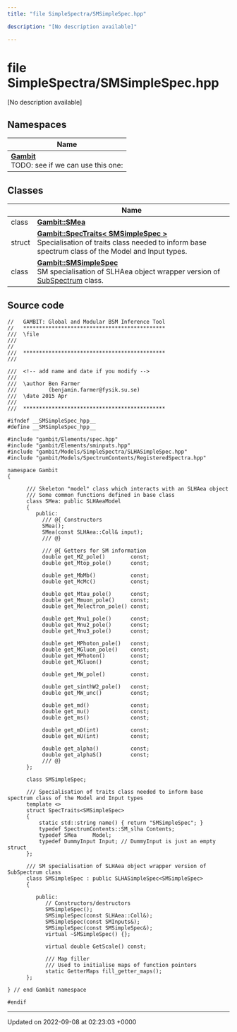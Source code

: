 ```yaml
---
title: "file SimpleSpectra/SMSimpleSpec.hpp"

description: "[No description available]"

---
```


# file SimpleSpectra/SMSimpleSpec.hpp

[No description available]

## Namespaces

| Name           |
| -------------- |
| **[Gambit](/documentation/code/namespaces/namespacegambit/)** <br>TODO: see if we can use this one:  |

## Classes

|                | Name           |
| -------------- | -------------- |
| class | **[Gambit::SMea](/documentation/code/classes/classgambit_1_1smea/)**  |
| struct | **[Gambit::SpecTraits< SMSimpleSpec >](/documentation/code/classes/structgambit_1_1spectraits_3_01smsimplespec_01_4/)** <br>Specialisation of traits class needed to inform base spectrum class of the Model and Input types.  |
| class | **[Gambit::SMSimpleSpec](/documentation/code/classes/classgambit_1_1smsimplespec/)** <br>SM specialisation of SLHAea object wrapper version of [SubSpectrum]() class.  |




## Source code

```
//   GAMBIT: Global and Modular BSM Inference Tool
//   *********************************************
///  \file
///
//
///  *********************************************
///

///  <!-- add name and date if you modify -->
///   
///  \author Ben Farmer
///          (benjamin.farmer@fysik.su.se)
///  \date 2015 Apr 
///
///  *********************************************

#ifndef __SMSimpleSpec_hpp__
#define __SMSimpleSpec_hpp__

#include "gambit/Elements/spec.hpp"
#include "gambit/Elements/sminputs.hpp"
#include "gambit/Models/SimpleSpectra/SLHASimpleSpec.hpp"
#include "gambit/Models/SpectrumContents/RegisteredSpectra.hpp"

namespace Gambit
{

      /// Skeleton "model" class which interacts with an SLHAea object
      /// Some common functions defined in base class
      class SMea: public SLHAeaModel
      {
         public:
           /// @{ Constructors
           SMea();
           SMea(const SLHAea::Coll& input);
           /// @}

           /// @{ Getters for SM information 
           double get_MZ_pole()        const; 
           double get_Mtop_pole()      const;
                                             
           double get_MbMb()           const; 
           double get_McMc()           const; 
                                             
           double get_Mtau_pole()      const; 
           double get_Mmuon_pole()     const; 
           double get_Melectron_pole() const; 
                                             
           double get_Mnu1_pole()      const; 
           double get_Mnu2_pole()      const; 
           double get_Mnu3_pole()      const; 
                                             
           double get_MPhoton_pole()   const; 
           double get_MGluon_pole()    const; 
           double get_MPhoton()        const; 
           double get_MGluon()         const; 
                                             
           double get_MW_pole()        const; 

           double get_sinthW2_pole()   const;
           double get_MW_unc()         const;
           
           double get_md()             const;
           double get_mu()             const;
           double get_ms()             const;

           double get_mD(int)          const;
           double get_mU(int)          const;

           double get_alpha()          const;
           double get_alphaS()         const;
           /// @}
      };

      class SMSimpleSpec;

      /// Specialisation of traits class needed to inform base spectrum class of the Model and Input types
      template <>
      struct SpecTraits<SMSimpleSpec> 
      {
          static std::string name() { return "SMSimpleSpec"; }
          typedef SpectrumContents::SM_slha Contents;
          typedef SMea     Model;
          typedef DummyInput Input; // DummyInput is just an empty struct
      };

      /// SM specialisation of SLHAea object wrapper version of SubSpectrum class
      class SMSimpleSpec : public SLHASimpleSpec<SMSimpleSpec> 
      {
        
         public:
            // Constructors/destructors
            SMSimpleSpec();
            SMSimpleSpec(const SLHAea::Coll&);
            SMSimpleSpec(const SMInputs&);
            SMSimpleSpec(const SMSimpleSpec&);
            virtual ~SMSimpleSpec() {};

            virtual double GetScale() const;
           
            /// Map filler
            /// Used to initialise maps of function pointers
            static GetterMaps fill_getter_maps();
      };

} // end Gambit namespace

#endif
```


-------------------------------

Updated on 2022-09-08 at 02:23:03 +0000

